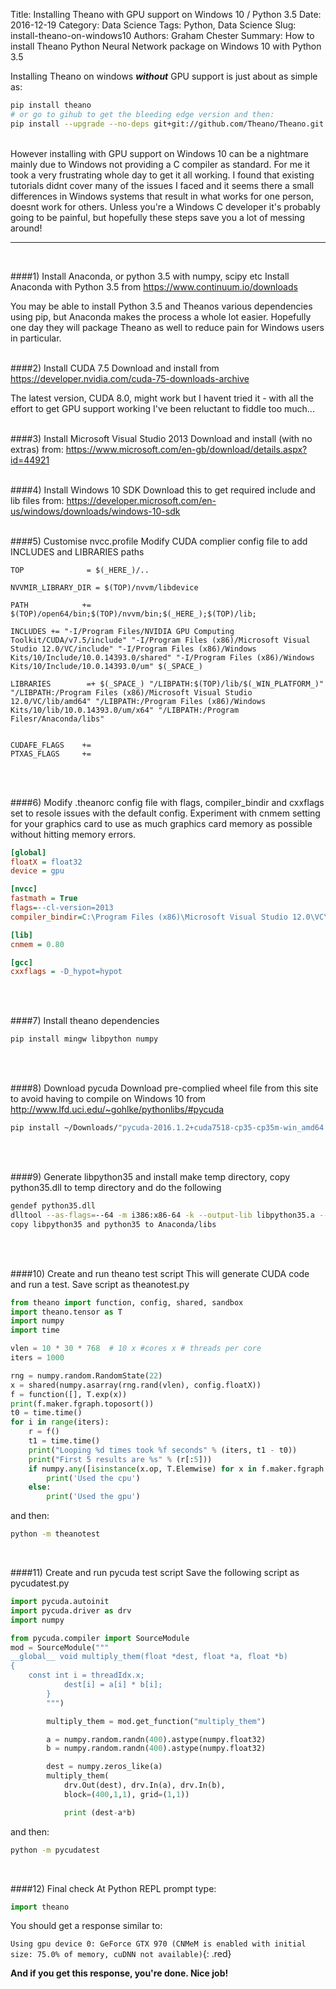 Title: Installing Theano with GPU support on Windows 10 / Python 3.5
Date: 2016-12-19
Category: Data Science
Tags: Python, Data Science
Slug: install-theano-on-windows10
Authors: Graham Chester
Summary: How to install Theano Python Neural Network package on Windows 10 with Python 3.5

Installing Theano on windows ***without*** GPU support is just about as simple as:
```bash
pip install theano 
# or go to gihub to get the bleeding edge version and then:
pip install --upgrade --no-deps git+git://github.com/Theano/Theano.git
```
<br>
However installing with GPU support on Windows 10 can be a nightmare mainly due to Windows not providing a C compiler as standard. For me it took a very frustrating whole day to get it all working. I found that existing tutorials didnt cover many of the issues I faced and it seems there a small differences in Windows systems that result in what works for one person, doesnt work for others. Unless you're a Windows C developer it's probably going to be painful, but hopefully these steps save you a lot of messing around!
<hr><br>

####1) Install Anaconda, or python 3.5 with numpy, scipy etc
Install Anaconda with Python 3.5 from https://www.continuum.io/downloads

You may be able to install Python 3.5 and Theanos various dependencies using pip, but Anaconda makes the process a whole lot easier. Hopefully one day they will package Theano as well to reduce pain for Windows users in particular.
<br><br>

####2) Install CUDA 7.5 
Download and install from https://developer.nvidia.com/cuda-75-downloads-archive

The latest version, CUDA 8.0, might work but I havent tried it - with all the effort to get GPU support working I've been reluctant to fiddle too much...
<br><br>

####3) Install Microsoft Visual Studio 2013 
Download and install (with no extras) from:
https://www.microsoft.com/en-gb/download/details.aspx?id=44921
<br><br>

####4) Install Windows 10 SDK
Download this to get required include and lib files from:
https://developer.microsoft.com/en-us/windows/downloads/windows-10-sdk
<br><br>

####5) Customise nvcc.profile
Modify CUDA complier config file to add INCLUDES and LIBRARIES paths
```
TOP              = $(_HERE_)/..

NVVMIR_LIBRARY_DIR = $(TOP)/nvvm/libdevice

PATH            += $(TOP)/open64/bin;$(TOP)/nvvm/bin;$(_HERE_);$(TOP)/lib;

INCLUDES += "-I/Program Files/NVIDIA GPU Computing Toolkit/CUDA/v7.5/include" "-I/Program Files (x86)/Microsoft Visual Studio 12.0/VC/include" "-I/Program Files (x86)/Windows Kits/10/Include/10.0.14393.0/shared" "-I/Program Files (x86)/Windows Kits/10/Include/10.0.14393.0/um" $(_SPACE_)

LIBRARIES        =+ $(_SPACE_) "/LIBPATH:$(TOP)/lib/$(_WIN_PLATFORM_)" "/LIBPATH:/Program Files (x86)/Microsoft Visual Studio 12.0/VC/lib/amd64" "/LIBPATH:/Program Files (x86)/Windows Kits/10/lib/10.0.14393.0/um/x64" "/LIBPATH:/Program Filesr/Anaconda/libs"


CUDAFE_FLAGS    +=
PTXAS_FLAGS     +=
```
<br><br>

####6) Modify .theanorc config file
with flags, compiler_bindir and cxxflags set to resole issues with the default config. Experiment with cnmem setting for your graphics card to use as much graphics card memory as possible without hitting memory errors.
```ini
[global]
floatX = float32
device = gpu

[nvcc]
fastmath = True
flags=--cl-version=2013
compiler_bindir=C:\Program Files (x86)\Microsoft Visual Studio 12.0\VC\bin\amd64

[lib]
cnmem = 0.80

[gcc]
cxxflags = -D_hypot=hypot
```
<br><br>

####7) Install theano dependencies
```bash
pip install mingw libpython numpy
```
<br><br>

####8) Download pycuda
Download pre-complied wheel file from this site to avoid having to compile on Windows 10
from http://www.lfd.uci.edu/~gohlke/pythonlibs/#pycuda
```bash
pip install ~/Downloads/"pycuda-2016.1.2+cuda7518-cp35-cp35m-win_amd64.whl"
```
<br><br>

####9) Generate libpython35 and install
make temp directory, copy python35.dll to temp directory and do the following
```bash
gendef python35.dll
dlltool --as-flags=--64 -m i386:x86-64 -k --output-lib libpython35.a --input-def python35.def
copy libpython35 and python35 to Anaconda/libs
```
<br><br>

####10) Create and run theano test script
This will generate CUDA code and run a test. Save script as theanotest.py 
```python
from theano import function, config, shared, sandbox
import theano.tensor as T
import numpy
import time

vlen = 10 * 30 * 768  # 10 x #cores x # threads per core
iters = 1000

rng = numpy.random.RandomState(22)
x = shared(numpy.asarray(rng.rand(vlen), config.floatX))
f = function([], T.exp(x))
print(f.maker.fgraph.toposort())
t0 = time.time()
for i in range(iters):
    r = f()
    t1 = time.time()
    print("Looping %d times took %f seconds" % (iters, t1 - t0))
    print("First 5 results are %s" % (r[:5]))
    if numpy.any([isinstance(x.op, T.Elemwise) for x in f.maker.fgraph.toposort()]):
        print('Used the cpu')
	else:
	    print('Used the gpu')
```
and then: 
```bash
python -m theanotest 
```
<br>

####11) Create and run pycuda test script
Save the following script as pycudatest.py
```python
import pycuda.autoinit
import pycuda.driver as drv
import numpy

from pycuda.compiler import SourceModule
mod = SourceModule("""
__global__ void multiply_them(float *dest, float *a, float *b)
{
    const int i = threadIdx.x;
            dest[i] = a[i] * b[i];
	    }
	    """)

	    multiply_them = mod.get_function("multiply_them")

	    a = numpy.random.randn(400).astype(numpy.float32)
	    b = numpy.random.randn(400).astype(numpy.float32)

	    dest = numpy.zeros_like(a)
	    multiply_them(
	        drv.Out(dest), drv.In(a), drv.In(b),
		    block=(400,1,1), grid=(1,1))

		    print (dest-a*b)
```
and then:
```bash
python -m pycudatest
```
<br>

####12) Final check
At Python REPL prompt type:
```python
import theano
```
You should get a response similar to:

`Using gpu device 0: GeForce GTX 970 (CNMeM is enabled with initial size: 75.0% of memory, cuDNN not available)`{: .red}

**And if you get this response, you're done. Nice job!**

